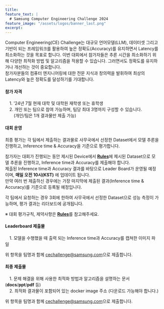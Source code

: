 ```yaml
---
title:
feature_text: |
  # Samsung Computer Engineering Challenge 2024
feature_image: "/assets/logos/banner_last.png"
excerpt:
---
```


Computer Engineering(CE) Challenge는 대규모 언어모델(LLM), 데이터셋 그리고 기반이 되는 프레임워크를 활용하여 높은 정확도(Accuracy)를 유지하면서 Latency를 최소화하는 것을 목표로 합니다.
이번 대회에서 참가자들은 추론 시간을 최소화하기 위해 다양한 최적화 방법 및 알고리즘을 적용할 수 있습니다. 그러면서도 정확도를 유지하거나 개선하는 것이 중요합니다.  
참가자분들의 컴퓨터 엔지니어링에 대한 전문 지식과 창의력을 발휘하여 최상의 Latency와 높은 정확도를 달성하기를 기대합니다.
  
  
#### 참가 자격

 1. '24년 7월 현재 대학 및 대학원 재학생 또는 휴학생  
 2. 개인 또는 팀으로 참여 가능하며, 팀당 최대 3명까지 구성할 수 있습니다.  
  (개인/팀은 1개 결과물만 제출 가능)
  
  
#### 대회 운영

최종 평가는 각 팀에서 제출하는 결과물로 사무국에서 선정한 Dataset에서 모델 추론을 진행하고, Inference time & Accuracy을 기준으로 평가합니다.  

참가자는 대회가 진행되는 동안 제시된 Device에서 [**Rules**](https://cechallenge.github.io/rules/)에 제시된 Dataset으로 모델 추론을 진행하고, Inference time과 Accuracy를 제출해야 합니다.  
제출된 Inference time과 Accuracy 결과를 바탕으로 Leader Board가 운영될 예정이며, **매일 오전 10시(KST)** 에 업데이트 됩니다.  
만약 여러 번 제출하신 경우에는 가장 마지막에 제출된 결과(Inference time & Accuracy)를 기준으로 등록될 예정입니다.  

각 팀에서 요청하는 경우 3회에 한하여 사무국에서 선정한 Dataset으로 성능 측정이 가능하며, 평가 결과는 리더보드에 공개됩니다.   

※ 대회 평가규칙, 제약사항은 [**Rules**](https://cechallenge.github.io/rules/)를 참고해주세요.
  
  
#### Leaderboard 제출물
   
 1. 모델을 수행했을 때 출력 되는 Inference time과 Accuracy를 캡쳐한 이미지 파일
   
위 항목을 팀명과 함께 <cechallenge@samsung.com>으로 제출합니다.  
  
#### 최종 제출물
   
 1. 문제 해결을 위해 사용한 최적화 방법과 알고리즘을 설명하는 문서 (**docs**/**ppt**/**pdf** 등)  
 2. 최적화 결과물이 포함되어 있는 docker image 주소 (다운로드 가능해야 합니다.)     
 
위 항목을 팀명과 함께 <cechallenge@samsung.com>으로 제출합니다.   
 
<!-- 
<hr />

## Qualifications

To participate in this competition, You must meet the following qualifications criteria.  
 1. Be enrolled in college or graduate school as of August '23, or be on a leave of absence.  
 2. Participate as an individual or as a team, with a maximum of 3 people per team.  
  (A person/team can only submit 1 deliverable)  

## Competition description

The goal is to minimize latency while maintaining high accuracy using the LLM and the dataset and underlying framework presented in the problem. Participants can apply various optimization methods and algorithms to minimize inference time. See below for the competition constraints and requirements for each round.

### Approved base model

The competition base model is the **LLaMA-30B** or **OPT-30B**, an open base model with no instruction tuning. To use the LLaMA model, you need to check the following <a target="_blank" href="https://github.com/facebookresearch/llama/blob/main/LICENSE">LLaMA-1 Community License Agreement</a> and request a license from the community. Please refer to the <a target="_blank" href="https://docs.google.com/forms/d/e/1FAIpQLSfqNECQnMkycAp2jP4Z9TFX0cGR4uf7b_fBxjY_OjhJILlKGA/viewform">Download Link</a> to proceed. If you are interested in using the OPT-30B, check out the <a target="_blank" href="https://huggingface.co/facebook/opt-30b">following links.</a>



### Datasets

The dataset we accept in the competition is <a target="_blank" href="https://huggingface.co/datasets/hellaswag">HellaSwag</a>. We only accept inferences made using that dataset, and no other datasets.

### Framework

The deep learning framework we will use for optimization is PyTorch 2.0. Please refer to the following <a target="_blank" href="https://github.com/pytorch/pytorch/tree/v2.0.0">link</a>. We also accept frameworks based on PyTorch 2.0. (ex. FasterTransformer)

### Constraints

 1. Prohibit adjustments and fine-tuning (re-training) that significantly reduce the accuracy of the model.  
  ※ Techniques that modify the model architecture are not allowed, nor are modifications to weights and activations (e.g., quantization).  
 2. Allow a slight degradation of accuracy due to optimization and algorithmic adaptation.  
  ※ Note that the 33B, 82.8%, presented in the LLaMA paper is not based on baseline accuracy, but on accuracy performed by participants and teams in their local environment.  
 3. Prohibit the use of data other than the provided dataset.  
 4. Use of open source code and libraries is allowed if proper credit is given.  
 5. Latency, as defined by the competition, is "the time it takes to process all of the presented datasets", excluding time for data preprocessing.  
  ※ Optimizations and algorithms that serve the purpose of the competition are acceptable, but cheating is not, and this will be fully considered in the qualitative evaluation.

For other rules, please see the [**Rules**](https://cechallenge.github.io/rules/) page.

### Evaluation

There are two rounds to this challenge.

##### Primary

The first round of the competition aims for participants to run the given model and dataset in their local machine environment and apply possible optimizations and algorithms within the given environment. The first round is a qualitative evaluation based on participants' technical documentation (reports) and source code. At the end of the first round of evaluation, the top 10 teams will be selected.

###### First round assessment submissions

 1. Documentation describing the optimization methods and algorithms used by participants. (**docs** or **pdf** format)  
  ※ Please list the inference time and accuracy performed on the participant's and team's local environment.  
 2. A GitBub URL containing the framework and source code that you modified.

Make sure you submit the above two items in the [**Submission.**](https://cechallenge.github.io/submission/)

##### Second

The second round of the competition is a quantitative evaluation, with the goal of achieving the fastest inference time within the **same given server environment**. The model to be used in the second round is **LLaMA-30B**. The given server environment looks like this.

 * OS: Ubuntu 18.04 64-bit  
 * Number of vCPU core : 32  
 * Storage : SSD 1TB  
 * RAM : 360GB  
 * GPU : NVIDIA Tesla V100 Model 4EA  
  * Total GPU Memory : 128GB  
  * Supports NVLink

Participants must proceed with model inference on a given server during the second round and submit inference time. The leaderboard runs in two rounds and is updated at **10 a.m.(KST)** every day. If you submit it several times, it will be registered based on the last submission.

###### Second round assessment submissions

 1. Documentation describing the optimization methods and algorithms used by participants. (**docs** or **pdf** format)  
 2. A GitBub URL containing the framework and source code that you modified.  
 3. Inference time

Before the end of second round, Make sure you submit the above three items in the [**Submission.**](https://cechallenge.github.io/submission/)

###### Cautions

※ The Leaderboard is just a way to share other teams' results.  
※ Final rankings will be determined based on multiple evaluation criteria.
-->
